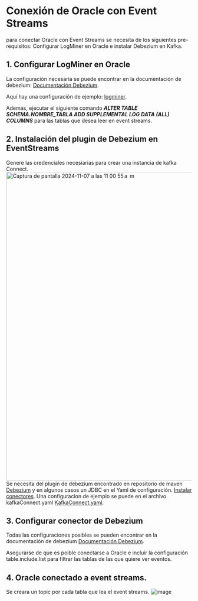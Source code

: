 # Conexión de Oracle con Event Streams 
para conectar Oracle con Event Streams se necesita de los siguientes pre-requisitos: Configurar LogMiner en Oracle e instalar Debezium en Kafka. 
## 1. Configurar LogMiner en Oracle 
La configuración necesaria se puede encontrar en la documentación de debezium: [Documentación Debezium](https://debezium.io/documentation/reference/stable/connectors/oracle.html#setting-up-oracle).

Aquí hay una configuración de ejemplo: [logminer](logMiner.sql).

Además, ejecutar el siguiente comando ***ALTER TABLE SCHEMA.NOMBRE_TABLA ADD SUPPLEMENTAL LOG DATA (ALL) COLUMNS*** para las tablas que desea leer en event streams.

## 2. Instalación del plugin de Debezium en EventStreams
Genere las credenciales necesiarias para crear una instancia de kafka Connect.
<img width="836" alt="Captura de pantalla 2024-11-07 a las 11 00 55 a  m" src="https://github.com/user-attachments/assets/b7c79674-b4ef-4d4f-a9b8-70b7f9ef59fc">
Se necesita del plugin de debezium encontrado en repositorio de maven [Debezium](https://repo1.maven.org/maven2/io/debezium/debezium-connector-oracle/) y en algunos casos un JDBC en el Yaml de configuración. [Instalar conectores](https://ibm.github.io/event-automation/es/connecting/setting-up-connectors/). 
Una configuracion de ejemplo se puede en el archivo kafkaConnect.yaml
[KafkaConnect.yaml](KafkaConnect.yaml).

## 3. Configurar conector de Debezium         
Todas las configuraciones posibles se pueden encontrar en la documentación de debezium [Documentación Debezium](https://debezium.io/documentation/reference/stable/connectors/oracle.html#setting-up-oracle).

Asegurarse de que es poible conectarse a Oracle e incluir la configuración table.include.list para filtrar las tablas de las que quiere ver eventos.

## 4. Oracle conectado a event streams. 
Se creara un topic por cada tabla que lea el event streams. 
![image](https://github.com/user-attachments/assets/3f4d00bd-f4ef-4c1d-a535-0d1fb365e603)
